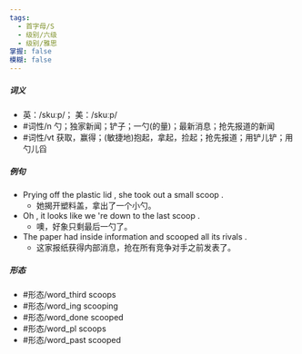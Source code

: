 ```yaml
---
tags:
  - 首字母/S
  - 级别/六级
  - 级别/雅思
掌握: false
模糊: false
---
```

##### 词义
- 英：/skuːp/； 美：/skuːp/
- #词性/n  勺；独家新闻；铲子；一勺(的量)；最新消息；抢先报道的新闻
- #词性/vt  获取，赢得；(敏捷地)抱起，拿起，捡起；抢先报道；用铲儿铲；用勺儿舀
##### 例句
- Prying off the plastic lid , she took out a small scoop .
	- 她揭开塑料盖，拿出了一个小勺。
- Oh , it looks like we 're down to the last scoop .
	- 噢，好象只剩最后一勺了。
- The paper had inside information and scooped all its rivals .
	- 这家报纸获得内部消息，抢在所有竞争对手之前发表了。
##### 形态
- #形态/word_third scoops
- #形态/word_ing scooping
- #形态/word_done scooped
- #形态/word_pl scoops
- #形态/word_past scooped
